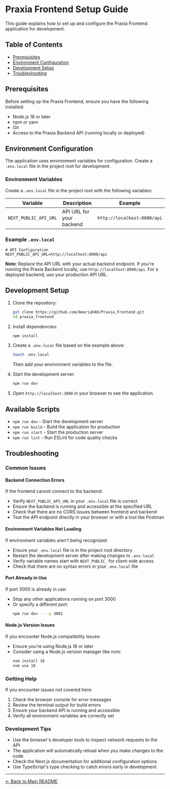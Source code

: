 # Praxia Frontend Setup Guide

This guide explains how to set up and configure the Praxia Frontend application for development.

## Table of Contents
- [Prerequisites](#prerequisites)
- [Environment Configuration](#environment-configuration)
- [Development Setup](#development-setup)
- [Troubleshooting](#troubleshooting)

## Prerequisites

Before setting up the Praxia Frontend, ensure you have the following installed:

- Node.js 18 or later
- npm or yarn
- Git
- Access to the Praxia Backend API (running locally or deployed)

## Environment Configuration

The application uses environment variables for configuration. Create a `.env.local` file in the project root for development.

### Environment Variables

Create a `.env.local` file in the project root with the following variables:

| Variable | Description | Example |
|----------|-------------|---------|
| `NEXT_PUBLIC_API_URL` | API URL for your backend | `http://localhost:8000/api` |

### Example `.env.local`

```
# API Configuration
NEXT_PUBLIC_API_URL=http://localhost:8000/api
```

**Note**: Replace the API URL with your actual backend endpoint. If you're running the Praxia Backend locally, use `http://localhost:8000/api`. For a deployed backend, use your production API URL.

## Development Setup

1. Clone the repository:
   ```bash
   git clone https://github.com/AmariahAK/Praxia_Frontend.git
   cd praxia_frontend
   ```

2. Install dependencies:
   ```bash
   npm install
   ```

3. Create a `.env.local` file based on the example above:
   ```bash
   touch .env.local
   ```
   
   Then add your environment variables to the file.

4. Start the development server:
   ```bash
   npm run dev
   ```

5. Open `http://localhost:3000` in your browser to see the application.

## Available Scripts

- `npm run dev` - Start the development server
- `npm run build` - Build the application for production
- `npm run start` - Start the production server
- `npm run lint` - Run ESLint for code quality checks

## Troubleshooting

### Common Issues

#### Backend Connection Errors
If the frontend cannot connect to the backend:
- Verify `NEXT_PUBLIC_API_URL` in your `.env.local` file is correct
- Ensure the backend is running and accessible at the specified URL
- Check that there are no CORS issues between frontend and backend
- Test the API endpoint directly in your browser or with a tool like Postman

#### Environment Variables Not Loading
If environment variables aren't being recognized:
- Ensure your `.env.local` file is in the project root directory
- Restart the development server after making changes to `.env.local`
- Verify variable names start with `NEXT_PUBLIC_` for client-side access
- Check that there are no syntax errors in your `.env.local` file

#### Port Already in Use
If port 3000 is already in use:
- Stop any other applications running on port 3000
- Or specify a different port:
  ```bash
  npm run dev -- -p 3001
  ```

#### Node.js Version Issues
If you encounter Node.js compatibility issues:
- Ensure you're using Node.js 18 or later
- Consider using a Node.js version manager like nvm:
  ```bash
  nvm install 18
  nvm use 18
  ```

### Getting Help

If you encounter issues not covered here:
1. Check the browser console for error messages
2. Review the terminal output for build errors
3. Ensure your backend API is running and accessible
4. Verify all environment variables are correctly set

### Development Tips

- Use the browser's developer tools to inspect network requests to the API
- The application will automatically reload when you make changes to the code
- Check the Next.js documentation for additional configuration options
- Use TypeScript's type checking to catch errors early in development

---

[← Back to Main README](../README.md)